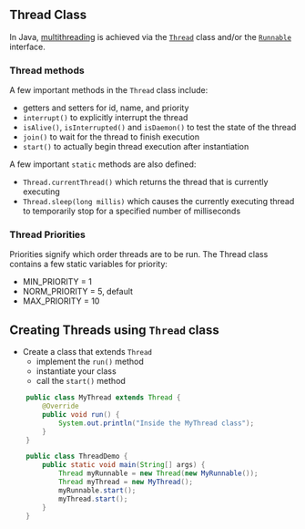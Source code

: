 ## Thread Class 

In Java, [multithreading](./Multithreading.md) is achieved via the [`Thread`](https://docs.oracle.com/javase/8/docs/api/java/lang/Thread.html) class and/or the [`Runnable`](https://docs.oracle.com/javase/8/docs/api/java/lang/Runnable.html) interface.

### Thread methods

A few important methods in the `Thread` class include:
* getters and setters for id, name, and priority
* `interrupt()` to explicitly interrupt the thread
* `isAlive()`, `isInterrupted()` and `isDaemon()` to test the state of the thread
* `join()` to wait for the thread to finish execution
* `start()` to actually begin thread execution after instantiation

A few important `static` methods are also defined:
* `Thread.currentThread()` which returns the thread that is currently executing
* `Thread.sleep(long millis)` which causes the currently executing thread to temporarily stop for a specified number of milliseconds

### Thread Priorities
Priorities signify which order threads are to be run. The Thread class contains a few static variables for priority:

* MIN_PRIORITY = 1
* NORM_PRIORITY = 5, default
* MAX_PRIORITY = 10

## Creating Threads using `Thread` class

- Create a class that extends `Thread`
    * implement the `run()` method
    * instantiate your class
    * call the `start()` method
	
```java
	public class MyThread extends Thread {
		@Override
		public void run() {
			System.out.println("Inside the MyThread class");
		}
	}
```

```java
	public class ThreadDemo {
		public static void main(String[] args) {
			Thread myRunnable = new Thread(new MyRunnable());
			Thread myThread = new MyThread();
			myRunnable.start();
			myThread.start();
		}
	}
```







